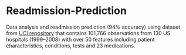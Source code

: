 # Readmission-Prediction
Data analysis and readmission prediction (94% accuracy) using dataset from [UCI repository](https://archive.ics.uci.edu/ml/datasets/diabetes+130-us+hospitals+for+years+1999-2008#) that contains 101,766 observations from 130 US hospitals (1999–2008) with over 50 features including patient characteristics, conditions, tests and 23 medications. 

